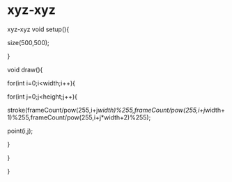 # xyz-xyz
xyz-xyz
void setup(){

size(500,500);

}

void draw(){

for(int i=0;i<width;i++){

for(int j=0;j<height;j++){

stroke(frameCount/pow(255,i+j*width)%255,frameCount/pow(255,i+j*width+1)%255,frameCount/pow(255,i+j*width+2)%255);

point(i,j);

}

}

}
